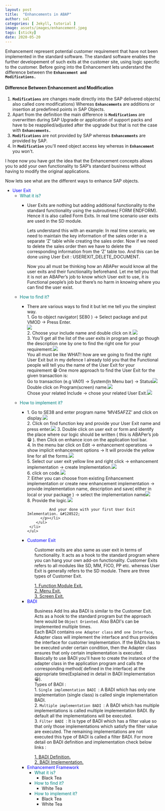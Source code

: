 ```yaml
---
layout: post
title:  "Enhancements in ABAP"
author: sal
categories: [ Jekyll, tutorial ]
image: assets/images/enhancement.jpeg
tags: [sticky]
date: 2020-05-20
---
```


Enhancement represent potential customer requirement that have not been implemented in the standard software. The standard software enables the further developement of such exits at the customer site, using logic specific to the customer.
Before going into the Enhancement lets understand the difference between the <b><code class="highlighter-rouge">Enhancement and Modifications.</code></b>

#### Difference Between Enhancement and Modification

1. <b><code class="highlighter-rouge">Modifications</code></b> are changes made directly into the SAP delivered objects( also called core modifications) Whereas <b><code class="highlighter-rouge">Enhancements</code></b> are additions or insertion at predefined points in SAP Objects. 
2. Apart from the definition the main difference is <b><code class="highlighter-rouge">Modifications</code></b> are overwritten during SAP Upgrade or application of support packs and have to be reapplied/adjusted after the upgrade but that is not the case with <b><code class="highlighter-rouge">Enhancements.</code> </b>
3. <b><code class="highlighter-rouge">Modifications</code></b> are not provided by SAP whereas <b><code class="highlighter-rouge">Enhancements</code></b> are provided by SAP.
4. In <b><code class="highlighter-rouge">Modification</code></b> you'll need object access key whereas in <b><code class="highlighter-rouge">Enhancement</code></b> you won't.

I hope now you have got the idea that the Enhancement concepts allows you to add your own functionality to SAP’s  standard business without having to modify the original applications.

Now lets see what are the different ways to enhance SAP objects.
<!-- Types of enhancement -->
<ul id="enhancements">
<!-- user exit -->
  <li><span class="caret" style="color:blue">User Exit</span>
    <ul class="nested">
      <li><span class="caret" style="color:teal">What it is?</span>
        <ul class="nested">
          <li><p>User Exits are nothing but adding additional functionality to the standard functionality using the subroutines( FORM ENDFORM). Hence it is also called Form Exits. In real time scenario user exits are used in the SD module.</p>
          <p>Lets understand this with an example: In real time scenario, we need to maintain the key information of the sales order in a separate ‘Z’ table while creating the sales order.  Now if we need to delete the sales order then we have to delete the corresponding information from the ‘Z’ table too. And this can be done using User Exit : USEREXIT_DELETE_DOCUMENT.</p><p>Now you all must be thinking how an ABAPer would know all the user exits and their functionality beforehand. Let me tell you that it is not an ABAPer’s job to know which User exit to use, it is Functional people’s job but there’s no harm in knowing where you can find the user exist.</p></li>
        </ul>
      </li>
     <li><span class="caret" style="color:teal">How to find it?</span>
        <ul class="nested">
          <li><p> There are various ways to find it but let me tell you the simplest way. 
          <br>1. Go to object navigator( SE80 ) -> Select package and put VMOD -> Press Enter.
          <br><img src="https://lh3.googleusercontent.com/wBviub-g8RSLrZozMU-kPa5pqeanHy7Fi1AN1TkmqVZvUleHgq8Tk5GpmIuiz731s4LJlTfLNvwMyeqPwr_y9R_sTg4P__Jb7_W6XHAPFdMrVFGWMFkk_-AU9Co-UtVEZfPcIbicQIY8zUJ8BNtFTz3Hvo2j7PbsJaPRgtz7KQxwzoJKBYLb8mBHFLlh0M1mFVqV4gU6P-RNkak2WtlX4D15lyx8LKJsDJ4K4jZwlszCCv_g-aa1ri2Az4lXMaOh9SfCq7XRSycLN40hFE5R2A_-Gse_oC4y3J1zN_LgrdCsimsRapd2mOy6QRdSsAygvXeVuwq_fqlXGkfFMd-nAbR9zZ8hZ8-j9aL5CkSt2FjQPms69HeluH08F_-Bs3xB7Kq8MFJmG3duYU7TXrM5x_It_BodRkuV9f6N94L3hoQssjZ7BlU_qSBXNB-nDPxvvkw4MCfrOjvhx2V2tNrT7qbstAQBr0MYzekgAppD68jBwGJlC1jkuQ2PqugRtPnu51u-L1M_dDsCmHLcefVwthXV1lWlLPD01DaHwq0pW0y4w55ej5pW9O08Dobup-z9tukqBrX5WSM-GbZL_beFCVGHroVy-smJlRANLNyLLUdMhCkGGmjLvtQR0CTWUKIJhnu5bKAmUppFZ5GTlfZjllpZwZdue93iNwNwskzZrtT-CbgLN_MMzyxqaxv5=w524-h550-no?authuser=0">
          <br>2. Choose your include name and double click on it.<img src="https://lh3.googleusercontent.com/LQNN-gp6Q4raHXx5TKTCUVtDniG4H7DvSB02b2q37hSah92EyC2sMV5FXRJ_hWwkkVYZDcw1wTO1c20Vm7SFIwf8kWJXIx3KGZGApjJO85u_eiX5-rimK1OoGbm_Pd6DXfQRoU5rx7Ehhfqax4VmTaNUPMc5x8DIAClTDUqiR-_UI9tiZeN0JZHpy76Qvz2IfHHzMhzcUAVl8GNtFQ5jtCUcpG5oEMKm2xTP4XJY1VdBKuh9rFyYcywo2ZtG_F5Vs0Ioz23plOX-HCYUICSW0smENNM0pqRzPD3CTagkbsIpG5nAbTtmg4Nhtzi9fVNom1kjomYCmvYIOrcOV4BOj_1pJixYFEFvFq_kiU8PCu7XFGChzVLJ6M1vfU9s6tl1dsHeajWgbLfbtXRxdd_s3udM6EyzI5YI3HPloj0Te0l0psRMEU4R45TSz-IoaiRHvviekJ9TByUljOEO0C5GdYB1-38vjh-exvyQbFcZSl13ce-xsIAx2xm7VHB4laWcBzsouHJoDg2t4VudcJQ92JfGBS0yJH7wyzN0gRwV6-J9mjnZBzJZpqbjw5nIZ1PWE_rNB7lAdpmRIcbtmyxHVR-MKnlttgXO-WFe5Tw7Mb_c0nNbhkSpB8_-Jeytu9IIxmMl6OuKoo1fTsMJQg6fic6oRAW0YceNxCp3LmsUukZYUswVBPLqcTDV2iwo=w399-h788-no?authuser=0">
          <br>3. You’ll get all the list of the user exits in program and go though the description one by one to find the right one for your requirement.<img src="https://lh3.googleusercontent.com/MjDWfCf111iNKyCGMZTZZ9u_NPx5ZQu3diTh0SOTLK-Z59doOUFVAzVFEf3dtP43Z3mo2oaqkdJ5TmhDnuH6wxbsw7rzkyLUESUvv77nbOy8UP4Ds5cPmJNPJfEKzR5D1ctCMhGte3YeiRyb_nbOlPwoOxoGxgTPdi7qSvCLDyZ3RKe_WoymAxsILWPPgs-P3ce8GSOorJcxhxqFz2Ml3G7v9zNaqVro9XeEUgdJLagRVE7MB_5kbeWx0xSeHvQ449HOG4r1f3FfC8G6uu5b6R3727Uixaz7LQlwwKYfP_TEwzl0TUzgM4dUuW33EwNxokiQ61iinrUEpQ3sX3-vanajCNGADz-Q6r3uYeov__o-dRjSKxpyzGzp2A7Ul5CeWLVcaXO5_vWJAZVzekk7VqEA8nJQ1dxOOEo2KLCBw2TH7IbRGtSf5jWqBYN7eVH2Xlrl1U5l1pgGvrlCnvpUOdY6wkEyzCmkF3FmNLqwiJaahfckqGDYMNqPtplPPXHL1grYGf76B0e2Dy8kuLwDkV5h-2rbZFf0hVVjjNzqUUVfa2Q4BlIKBu0EymA_2fEXvwNOtO16tQgz_H-0hsGCwHQYHWQhGXQioLPn7R-SKRZzpyMfvNA4ohQ0hhMyY0KnOmPzqi7KGhNZm-m79F8c8C35stZewiHiAs5LtoxV6TEDKAh5GP2d8kTPMn8w=w1440-h779-no?authuser=0">
          <br>You all must be like WHAT! how are we going to find the right User Exit but in my defence I already told you that the Functional people will tell you the name of the User Exit for your requirement &#128513;  
          One more approach to find the User Exit for the given transaction is:
          <br>Go to transaction (e.g VA01) -> System(In Menu bar) ->  Status<img src="https://lh3.googleusercontent.com/vQdcuF9ZYG2uMQF4Cpb3J3iwHIV1jfg46M9sFhNHguGY-0jpSVP9Z2-y82ap3XifdXnpBetVA438xHmXWEp1rWEru84k1KbveuMuSZ2mhcJ9U_EHW8q0RG6QQo75YWkPEC2ysPZe6KutCFtoBqmASFnQ1yCBPEJNGfiVlSuXkCf72M3Y4j0nogaH9C4YSK-H7EObBMKQi_lGur3Dbcl2BjLyI5kznh69OFHclF99GB5EiKPggA4T_cFFlUrAp1WWuNtJe91AhpkJ1AYG77SXkKn62MKQ_lTVgjHXhRoLf0cMozqnyck9IhomI9mNXAqOej61Wzz0cWDZGLUt9JzgWpB5aLRY2_r9fPVzFI9-WnQxIdFP0rjgdtw8P6BwyzdF_Bo3hxbGs1b9xO-5hyFLSzSiLpO7p_n9eATmb-VssdMMQnaARM3nN9V44jFp3PtrSl4QAklRsk3wSJBkCxOLCPWqX-3ZAwNQyCZ9MLZb_DSdlz499gKMvlSl2I_MosJQNLERwgubz9k4YHnwAP9aaKEZhf3HdyaFsaB4atkusoGB3OBjvXeoWsguhN9nuMNXEpfmoj7usOyH030BUZjWs00oYyy4kqPmO6gd2YgF2-d9jUXNMZn_bSO720GTs9hASxtUVl15hGgyLUR5a0y3I7hfEnpOa-TzKa3FpG7aniC46GNYV4Y8VXgLKref=w926-h736-no?authuser=0">
          <br>Double click on Program(screen) name.<img src="https://lh3.googleusercontent.com/uHBkyVVi0_zENsm4elZvI52ihyzRcUXdDGB4m9-8Mkwosarf0XHogWzCnS50icSF-CVYRTDh74x-ZwRJjU7nfsdrB5xlHhwFjbkzxZkSn2M4TeBxh5_Rb9Z-Cu_lxGlBAtFDa2_8sqTPEyRcgr0jqGbZWAeE_EYXmxs1fCRBBYZhQdK5UGb_e0nJM3dnO7BLp0KmtNq6GBi-NVfObmQto7WNYPW6qmtnuNvzPZeCf8IFSl0Ez16fw-nAdEjqxAysJYhW5ozFMwYz6RU05-NGWVm4JMBOdcjiCgfwwrJfu1dnKwmwVQ7VznOoI9sikcznW664wpfzG5BCNvvKlOGMXNtJlvod736AlpVPhfr9bbnKxOWQMBL1zThleWTyJXzJ0YkmjmRpsvdUC8aKEf2mKlaQ8xWIkEymCAWWoBdWrFyTlJzjoE0L6AOqu4hBmWu7NNhNuppMMH_2GHJFpdRsaGSo3Hr63JgOEL33OczkAH79Y4_U1f5lr5kMP9i1nS2XaMcokkErkmF2nFfmkMS-w4cC93KYTupTLwUcSdvcJFXAuidHfEUfU9U22LJUiGzeLLHjh6letAN-jHty30h5TLP85-fYB5ieKyPTWRFfPyQozJuPladWW713SD7o0tiRdxBNEXDn4kX6zIZbI3aZXIIuVkdE6bQ8aJ6GR-S-y59RivpPzKhFv2AwK08K=w1176-h721-no?authuser=0">
          <br>Chose your related Include -> chose your related User Exit.<img src="https://lh3.googleusercontent.com/Q_JQwwqpbHPi9nXzhoEjNT58XnOOIOPHZMHu-QXjd9zS2ubp_FE45O65e5nwrOeRuczeSEnalUpta1xfax3cvH7ml9trfmob3jBlhFr33bZUGI_j5oXESQ2vPbZVUyGPwjXJ8kAWNl7KMkvWKR-2dNagy1wZu9D5r47aUswmsLZ9Q-OVqBaBdtJ_QbWVDVWx_-l96f-hUjaGenudsC_eGLbuHGAyJkS0urzoly6xa0bo97opYZqXmRo0aJqfn9iG73VcfoN_WjasMzglXyazypkbKRKcC4r5WIxhcmV458L3X2oKe42CDaGcqYZfHNCCrUoEZOf77rq-CTE8xjRhIv5mKkdC3buDQCia3KG5GO_M4Y5gRUqLyjx40pAsiBR0IMSLt4UFYF1c8hTn2s8BcC1J6PupM-PxjfvZ7tLGbhy4-G1Pxn9phTViwgZLrhcVo6oBcu7iwp_wQnnurYxq_3qnuQltC_rIS6-Xecwx5P_0X6yzwXl_OoJTuxy9B_ytWCBjiQdh5hIpxoo19rxObXZSHgD0fsI5PosfxLjLJhM-IjtH_FznChN1Iyf7iZWoFqoAPMm3ErcAihYe3COAgtXMSUKEY648CfY_HHJShOJl9EFZXvfgVa9fnrANPUqZftIpuhtdR4w7Dt-kf2jEDV02TXO0zsaUl0K7AUI346lyokhIeEWEozXtu-ql=w832-h788-no?authuser=0"></p>
          </li>
        </ul>
     </li>
     <li><span class="caret" style="color:teal">How to implement it?</span>
        <ul class="nested">
          <li><p>1. Go to SE38 and enter program name ‘MV45AFZZ’ and click on display.<img src="https://lh3.googleusercontent.com/HIa0JFWZcTA6eG3U5Gql4kIq4l2D2RpliTXNIWhZMIiqMA5JOjNsHmHGBqZLUg6vhzJ2voVQJrYq-99T-msh8jDV9d2_IcIkXvjVqlhQ0GanrvNGRLMP0DlOgtAFgIo6clUW3BnTJ8RoAn5rK49rMs4ThYr5amn4llj18sx28U4ejXu-LDzRRVJtvXNJ7hATgQQlqmOc1QMrOq9M1o-8dGMuoqpHK8OOxSbKJ0WDW4Fb7BaL7tTsMtva8Nnt7uQBjics9YHUuswRKDO7b680N-dpXwjWwviVodBPCcqo_fotCwbyByKsfiQjEKOfPygVt5DkjzISDoCaZOaY7ycfgrJPK5KCTUu9UA2v7ncSKS-fkbWNmdl30by5Hc1VR__ZaKCPwx_ioeaczFZdulZiKvBYClAgPaNtw6utiTmHmhWAw_0bRQmqFxD3A3AnbdAtDxTergdL728rqH-x-mLbUMCIlKrXMzT7fGk0Qce5Vq8DMDca-GleYppdiPqN40swqEWJkCNAb1ZLuFM79_86Jd4GiVgICdXr8YkGqTzJFDkpmOr9cnNLNPf_q6C7kWQECoyw9348bH4ib_lCHog-z-Tv_YxstObbksT7EbPHYHJqd4dvM5IQlC4o1b7j9kva5c8k_cgfy4pJc0Iti0eV7QNdW953vkZTp3fOgtaJgUqtAA9qfFB7ehT9BqH0=w966-h688-no?authuser=0"> 
              <br>2. Click on find function key and provide your User Exit name and press enter.<img src="https://lh3.googleusercontent.com/OIK6mM5rCLLCL1lzf6BQA8KU-4g89RmtQtPWjaUiTes3egW5ZeptvPCoYZ2XQhuQnl_vulO8Kf7r9s22ZVMMK0N5VRelM1rX-20poqtvNw_9F2I-TlwJOzOvZlRRcCfGdzIPT8Lwr8sGD21we7kLFfww6Jxjb2tVmT7TwDDI1vJ7vZyx99wselGxJqTEeRLkfpoTmu5YdJkYU6QeTGQcxPalu0fE58khWFsPgTQA11FSotYBPjoAiYpsvuVsSCCNimam8vREEsc7fzTZFPtZ-BlBUvvZTUnUc786JpJzdyp9D9z5bT08aRGPCQx8g40fNkzG12ijg4V-f6xUz6xPPnQhUCvUNJ9BlV_zHBsqkGkVmven3NkanAfMe1bufXEBO_rF70LOe8X7h1iNP4J8vxn-Bv4OOdsiMjVsq7HDtqQYYGfVBhYKYC8nGRQZSW28KC1VCHndG1TZzklfbzojECgub1y9uwXdYjbG1G39vNvcTJrHWhWQcAEtSaz0UnJytHRI3uS2u2vO5FOka1SNqvGyX6ELBxEht1gryXJ8fyeYFHmEoCK6b-dFmA2-ZRpktpeF5Hi8HT-S1SEMcr-W9QKXSb24e3FJRyEM5bKyYbSY0gDsiaIYigLdyms1kvDU7sGJbfFkV6zUmb0BRM0b0ZcO-EnORiFTv2-FR4OqZGwELJbfPNdes9XiZ5cp=w1094-h776-no?authuser=0"> 
              3. Double click on user exit or form and identify the place where our logic should be written
              ( this is ABAPer’s job &#128513; ).<img src=""> then Click on enhance icon on the application tool bar. 
              <br>4. In the menu bar click on Edit -> enhancement operations -> show implicit enhancement options -> 
              It will provide the yellow line for all the forms.<img src="https://lh3.googleusercontent.com/zui6NzIEIzZjqD8VKUBkrMQq9CY6bnmzTcusw9UJ8WsPIismNoJWvnX54-AHRN9Moj3OP0hCR7ye5VyvXj1KoEo_6kLt9WfgIwwcSSr_NWtkangbJN-4dH66pQwLrItK4p5qC_4EKcE1YkrjgN7v3fX0ixLU7lSdlsHV6EOMLqLO-oeZOR4xbfasKQtOspYge9NLuTaR_sXWGHBNTLom_nLV3xWvbeMDo3-s_gnYjDjSN1iEopdV8r9gMLoW8hnOl19ZJ2l9ikfPA3Ayb-zzIB-AI5bEazyaF9NzBE4mK09om2cmbQlKuT0wMnr9wnlJAuKOrflmQEX7khdXw_zOTorsyt8VDkbm9x6XhSxcFo7y8Cp7HhvrDthmEoHoqa5gIh9MruUtIHnw-iV-7x4BrEtiweFLh1gMvQxVSABSs9lhtBgGOGvdboa-uY1do0fUXAp03CL9XKey5u0sSFJ_uuyno-ULXP3-hVjToSk1vK-m_luZr6Fr8XAygYYxCLfI1cP-YndzpnvwMzdjmrC1BKnN_2cl_tNRh8Gp7WeJZZbxC-R32UObnTGZSaevSvJAtuuEijJvN_S3UJ07wLZCMEd-8tFttNIj33SVVe2ojCUi4Y1nPAvjQPcAFuaN3mGt0HOi3teVLdf1w1yxjBRT5JqAP83BhZaSQbsQQk7XAjs5c1P3UZm0aAwMbMW1=w925-h788-no?authuser=0">
              <br>5. Select our user exit yellow line and right click -> 
              enhancement implementation -> create Implementation.<img src="https://lh3.googleusercontent.com/eOskYPltt5RjoeRf0J4kB1sP3WWl8hWUdk6ULVTINvLWwbKpNX_J40NObgTSDxfnTbyTvHHYBd-qgQftnvYsBJSyTXuCfjxE3jnfXMqoSR7umvE2w-wgPYxfs3pMaS2abt7zevQIbks0TPhPqtmVqcTTOpD3U7Vrn-0HyQT0ExKTHHz-Wtgb_gFQ7PF6gzY9hr_70fUJJFSG3sDP4iK9GkA9nTKr3ipvFgB1fCkWVlYiWYSO5m4oWg87P6p5g18s3B8ari3JUWJh5Mwk7Zp3fC-JVHG4oEgQn_1t-3vs_GFC-KjiEOeaY5bB-RJbMRXG1QjhFgGGWHPwCMi-Q5dRkMKTCwIh2qjGQ3BaSQxl4-7EWV60l92pUyEn_IDtEZmlFNeE5Xa9_so6aPCltFUM7cMS9WM-HhGs40LoJDjPCvbLcIOKUT7gqRSXCaXr-HWoX4NcNaZ6blwVSMuIkb_A73uikh06icfTQ3u4rR7IXn8aYPz_CgfcxqpO-5pWUufeLjuXSquRSJ9j8CfqEaIak1ay3-X987gFfQf3d8zh4bPxoyForKGvPe8D3EihP3mkWvLL0Ndh71mQnN5IEL_X6mpb2a6-pS6J4NWQp5qYBckMRPn8sTZk_DV17BSIm1yYlNWnSha05F1CU0B34bNLrcDMG5_q4cbfNijBqzttpiLlIdNS_C4IyMk0c8oc=w828-h646-no?authuser=0"> 
              <br>6. click on code.<img src="https://lh3.googleusercontent.com/q-3CgYMP8o_7VDY8kKvUNOWr5aqpqRThBSEeII62hjdqEdhE8TsgEKHxjcJP9mV-FezQapf2bzq80lPg1DflFWqpxdbY__uT7PZSJEyggKo085YUUdIrv9DBOUo6b5N7SDXl_B2oxxfD98t3HVr17JZY5BXDUFs_yn5ZEfK6iniBxkJuWTZ51SNjpAybjBEWsMfi3WnDkfoQRVjoa7yNMkNqb0VeUXS_b9nYIoblST57bqBK5WXTpEJAEHv2289glyllsGaubfy8oktHpyDKp3dEOS8X-FVmsCS7o3meDEqZuOL1BbZo4SKYt7-5QpAL-J2GtT-rOvmj3RkO5pN1pouVsHEVWeSqqHPAs9Kr4a_Ryl6WCVXtCt1AzzYZneo5QgLstTeKRP5TIO6mtdHTbK2qyNXymQ-JvxoZaBHI61WlzMF5x0MYKo6GMYYoARZIlbeu0GwlXoFXqL6kDKcYK7bDfL2xYyIY5YXPpvLF3BZmku0LUOFc4KCM_xsBu8FXQw2v3UCjHMqAmVyPBSPqYjfBzBiz2ZHBTuYpCqcZiFxGBg7DPbkt31XsoUdE-81tsjnLVkq9aoHN2mCWo3M3vZh1qV--a9Pod_ZP_XGOd_kWXe0qew65Dm00RKe7LQZWBjpcMfjbuQvPNl_PBBFMOSHpFxQM4GE_vdcF6zTkd1Lwyi2F-ytXb88vExlM=w1054-h284-no?authuser=0">
              <br>7. Either you can choose from existing Enhancement 
              implementation or create new enhancement implementation -> provide implementation name, 
              description and save( either in local or your package ) -> select the implementation name<img src="https://lh3.googleusercontent.com/3kwUXrnGqIXbUB9xXY-iL7W6Tjm_ZYO77uqjbHQD2XH1YPTYkeE9tG-2NFrfLXL9az_kRK_QjVCJ0IKZ_jjS9FyKPhH40AN4UW07xejZVkO4GVzcjc5OlxucRb-nPBg4VS9InpIZYzbd2eyasqyTy4D2jbqWXotIwGCOSkW4fNUZjKjA5ETrBVJTJA9cQ6ORB6AleXiOQQjptruof_mb39MWLs3xi09dVwl45EJBuMY6cQkSe4VyQpJEqj_4GqOnmoNhD7yHysMcfMygcWaDuxiy6UXMvt67lLOzEg9iN2lBHNTlZ6t72wT0bb1y5Cu5Mo0EOc9_TJQTvfJ_AxZZqr53_qTRTjus93Nm4qjQYCJG-pc0Pp8heK24NvpH2kA8069BWhC7rilvs20r1dTp7vASuA_Gy65JCM8U2ARiFDzVBQAZXYOlyo6WAB6J_AVZ7UEua36Z6IoRpUSjLSFJRLcoRWdFwCFU8GL5asZWeMbC7wYHuk4PRjueFTTTpRK2cBVd-K2A0-rwqQ_Lscd8eYJESGd1zYJnfQWLEUt7O_8NKwQtu2wrlY2bMhSe7yNuM_RYpsuuW8mk-GGFFxDHTQ2jJ92gXsZM2auqdFlNdU9pSbuYFWSF8mUE9pZilMgcnlwfrLEOeTA5SEPHIpCufEsSpPmv6YIhCvbP5D4NV9zvw1C2b0OjH46Jf_0L=w1440-h216-no?authuser=0"> 
              <br>8. Provide the logic.<img src="https://lh3.googleusercontent.com/DcuNUy5YPLwxzF8j4EXP7hv0_AU6l0C8NroFx_n_ofZK9x81ptTYfCn-Fxc_tQ4jnrGmA11XZNPcy-HTqYnxxo8_GtMyn_BhEA4LBPE9ybDAA3gqKiScF9-5543TwLehmqNYqpY6KHItHHMiMWMlKrdYv2Ws3gY9n8zV3kRW80ivQXx2hTZqeRs0ziqNQYMbHWBbhGHNmmmSdUuRwfbJK_GwObL1uZVyq73ZUIw98u6W0XCU9xjBIfZSC11yIo7F9wkkkU0RQpmi6Cqqzd3iQwTmIJBmkw9a1Ruvj9_Rj8cFEeVEiSwjLr3791BmQTyDRG8DvY3d3JvdaT1oMr8VDP5ZfJIEiAJ2WUqQi1xZb59Kj7idqBTLuQJjyR623fH4n1fQWgztsAViONarPLLpZ0-no0GsU_7zCKC64aRnTbXogHBeu9bo0hFJ2PtiePwh_WQr1f4Z0q6rMtmeOY11Ov8av4gOet-w5rURwViGT5jUhiMyHIRZnGMGdbMM_a3d5yOrAwiHiae0hgRZRuIJw_5_P_06ED5kCWIS8KuuLfcf-1zA78qjw3GAYLu9ZWaW-RpJn3K40SGKCmQiUSDDwictZdKXwGfwgxqWxi4KZWyV9dvxxLNIfqfCMjr85S8eZh-8KKI5a6XYMs_sUP2_iq7UJeSTR_zDTtnxmp-DXrM37zwiroMPE0x55YM8=w988-h158-no?authuser=0">

              And your done with your first User Exit Imlementation. &#128522;
          </p></li>
        </ul>
     </li>
    </ul> 
  </li>
<!-- Customer exit -->
  <li><span class="caret" style="color:blue">Customer Exit</span>
    <ul class="nested">
      <p>Customer exits are also same as user exit in terms of functionality. It acts as a hook to the standard program where you can hang your own add-on functionality. Customer Exits refers to all modules like SD, MM, FICO, PP etc. whereas User Exit is generally refers to the SD module. 
There are three types of Customer Exit.</p><a href="/function-module-exit">1. Function Module Exit.</a>
      <br><a href="/menu-exit">2. Menu Exit.</a>
    <br><a href="/screen-exit">3. Screen Exit.</a>
    </ul> 
  </li>
<!-- BADI -->
  <li><span class="caret" style="color:blue">BADI</span>
    <ul class="nested">
      <p>Business Add Ins aka BADI is similar to the Customer Exit. Acts as a hook to the standard program but the approach here would be <code class="highlighter-rouge">Object Oriented</code>. Also BADI's can be implemented multiple times. 
      <br> Each BADI contains <code class="highlighter-rouge">one Adapter class</code> and<code class="highlighter-rouge"> one Interface</code>, Adapter class will implement the interface and thus provides the interface for customer implementation. If the BADIs has to be executed under certain condition, then the Adapter class ensures that only certain implementation is executed. Basically to use BADI you'll have to create the instance of the adapter class in the application program and calls the corresponding method( defined in the interface) at the appropriate time(Explained in detail in BADI Implementation &#128512;).
      <br><a id="types">Types of BADI</a> :
      <br>1. <code class="highlighter-rouge">Single implementation BADI </code>: A BADI which has only one implementation (single class) is called single implementation BADI.
      <br>2. <code class="highlighter-rouge">Multiple implementation BADI </code>: A BADI which has multiple implementations is called multiple implementation BADI. By default all the implementations will be executed.
      <br>3. <code class="highlighter-rouge">Filter BADI </code>: It is type of BADI which has a filter value so that only those implementations which satisfy the filter value are executed. The remaining implementations are not executed this type of BADI is called a filter BADI.
      For more detail on BADI definition and implementation check below links :</p><a href="/badi-definition">1. BADI Definition.</a>
      <br><a href="/badi-implementation">2. BADI Implementation.</a>
    </ul> 
  </li>
<!-- Enhancement framework -->
  <li><span class="caret" style="color:blue">Enhancement Framework</span>
    <ul class="nested">
      <li><span class="caret" style="color:teal">What it is?</span>
        <ul class="nested">
          <li>Black Tea</li>
        </ul>
      </li>
     <li><span class="caret" style="color:teal">How to find it?</span>
        <ul class="nested">
          <li>White Tea</li>
        </ul>
     </li>
     <li><span class="caret" style="color:teal">How to implement it?</span>
        <ul class="nested">
          <li>Black Tea</li>
          <li>White Tea</li>
        </ul>
     </li>
    </ul> 
  </li>
</ul>